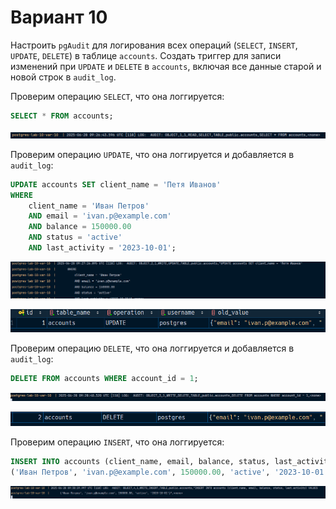 # Вариант 10

Настроить `pgAudit` для логирования всех операций (`SELECT`, `INSERT`, `UPDATE`, `DELETE`) в таблице `accounts`.
Создать триггер для записи изменений при `UPDATE` и `DELETE` в `accounts`, включая
все данные старой и новой строк в `audit_log`.

Проверим операцию `SELECT`, что она логгируется: 

```sql
SELECT * FROM accounts;
```

![img.png](images/1.png)

Проверим операцию `UPDATE`, что она логгируется и добавляется в `audit_log`:

```sql
UPDATE accounts SET client_name = 'Петя Иванов'
WHERE 
    client_name = 'Иван Петров'
    AND email = 'ivan.p@example.com'
    AND balance = 150000.00
    AND status = 'active'
    AND last_activity = '2023-10-01';
```

![img.png](images/2.png)

![img.png](images/3.png)

Проверим операцию `DELETE`, что она логгируется и добавляется в `audit_log`:

```sql
DELETE FROM accounts WHERE account_id = 1;
```

![img.png](images/4.png)

![img.png](images/5.png)

Проверим операцию `INSERT`, что она логгируется:

```sql
INSERT INTO accounts (client_name, email, balance, status, last_activity) VALUES
('Иван Петров', 'ivan.p@example.com', 150000.00, 'active', '2023-10-01');
```

![img.png](images/6.png)

